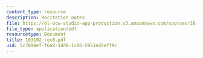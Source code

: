 ```yaml
---
content_type: resource
description: Recitation notes.
file: https://ol-ocw-studio-app-production.s3.amazonaws.com/courses/16-050-thermal-energy-fall-2002/5c7894eff6a83dd81c065951ed2eff9c_103102_rec8.pdf
file_type: application/pdf
resourcetype: Document
title: 103102_rec8.pdf
uid: 5c7894ef-f6a8-3dd8-1c06-5951ed2eff9c
---
```

